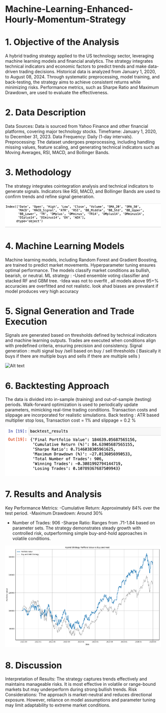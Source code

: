 # Machine-Learning-Enhanced-Hourly-Momentum-Strategy

# 1. Objective of the Analysis

A hybrid trading strategy applied to the US technology sector, leveraging machine learning models and financial analytics. The strategy integrates technical indicators and economic factors to predict trends and make data-driven trading decisions. Historical data is analyzed from January 1, 2020, to August 08, 2024. Through systematic preprocessing, model training, and back-testing, the strategy aims to achieve consistent returns while minimizing risks. Performance metrics, such as Sharpe Ratio and Maximum Drawdown, are used to evaluate the effectiveness.

# 2. Data Description

Data Sources: Data is sourced from Yahoo Finance and other financial platforms, covering major technology stocks.
Timeframe: January 1, 2020, to December 31, 2023.
Data Frequency: Daily (1-day intervals).
Preprocessing: The dataset undergoes preprocessing, including handling missing values, feature scaling, and generating technical indicators such as Moving Averages, RSI, MACD, and Bollinger Bands.


# 3. Methodology

The strategy integrates cointegration analysis and technical indicators to generate signals. Indicators like RSI, MACD, and Bollinger Bands are used to confirm trends and refine signal generation.

![Alt text](Picture1.png)

# 4. Machine Learning Models

Machine learning models, including Random Forest and Gradient Boosting, are trained to predict market movements. Hyperparameter tuning ensures optimal performance. The models classify market conditions as bullish, bearish, or neutral. 
ML strategy : 
 -Used ensemble voting classifier and stacked RF and GBM tree.
 -Idea was not to overfit , all models above 95+% accuracies are overfitted and not realistic. look ahad biases are prevalant if model produces very high accuracy

# 5. Signal Generation and Trade Execution

Signals are generated based on thresholds defined by technical indicators and machine learning outputs. Trades are executed when conditions align with predefined criteria, ensuring precision and consistency. 
Signal generation : multi signal buy /sell based on buy / sell thresholds ( Basically it buys if there are multiple buys and sells if there are multiple sells )

![Alt text](<Screenshot 2025-01-23 at 12.32.43 PM.png>)

# 6. Backtesting Approach

The data is divided into in-sample (training) and out-of-sample (testing) periods. Walk-forward optimization is used to periodically update parameters, mimicking real-time trading conditions. Transaction costs and slippage are incorporated for realistic simulations.
Back testing : ATR based multiplier stop loss, Transaction cost = 1% and slippage = 0.2 %

![Alt text](Picture3.png)

# 7. Results and Analysis
Key Performance Metrics:
-Cumulative Return: Approximately 84% over the test period.
-Maximum Drawdown: Around 30%
- Number of Trades: 906
-Sharpe Ratio: Ranges from .71-1.84  based on parameter sets.
The strategy demonstrates steady growth with controlled risk, outperforming simple buy-and-hold approaches in volatile conditions.

![Alt text](Picture4.png)

# 8. Discussion
Interpretation of Results: The strategy captures trends effectively and maintains manageable risks. It is most effective in volatile or range-bound markets but may underperform during strong bullish trends.
Risk Considerations: The approach is market-neutral and reduces directional exposure. However, reliance on model assumptions and parameter tuning may limit adaptability to extreme market conditions.

